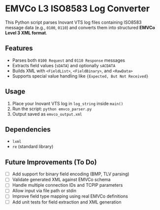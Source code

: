 # EMVCo L3 ISO8583 Log Converter

This Python script parses Inovant VTS log files containing ISO8583 message data (e.g., `0100`, `0110`) and converts them into structured **EMVCo Level 3 XML format**.

## Features

- Parses both `0100 Request` and `0110 Response` messages
- Extracts field values (`sDATA`) and optionally `sACDATA`
- Builds XML with `<FieldList>`, `<FieldBinary>`, and `<RawData>`
- Supports special value handling like `{Expected, But Not Received}`

## Usage

1. Place your Inovant VTS log in `log_string` inside `main()`
2. Run the script: `python emvco_parser.py`
3. Output saved as `emvco_output.xml`

## Dependencies

- `lxml`
- `re` (standard library)

## Future Improvements (To Do)

- [ ] Add support for binary field encoding (BMP, TLV parsing)
- [ ] Validate generated XML against EMVCo schema
- [ ] Handle multiple connection IDs and TCPIP parameters
- [ ] Allow input via file path or stdin
- [ ] Improve field type mapping using real EMVCo definitions
- [ ] Add unit tests for field extraction and XML generation

